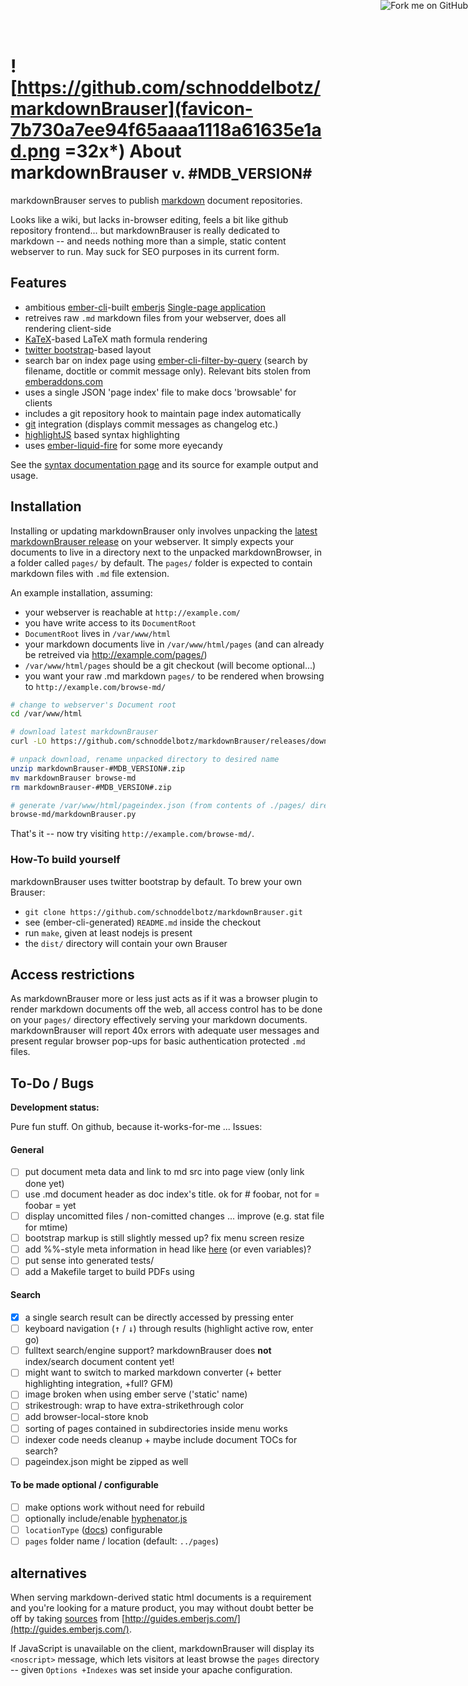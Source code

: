 <a href="https://github.com/schnoddelbotz/markdownBrauser"><img style="position: absolute; top: 0; right: 0; border: 0;" src="https://camo.githubusercontent.com/e7bbb0521b397edbd5fe43e7f760759336b5e05f/68747470733a2f2f73332e616d617a6f6e6177732e636f6d2f6769746875622f726962626f6e732f666f726b6d655f72696768745f677265656e5f3030373230302e706e67" alt="Fork me on GitHub" data-canonical-src="https://s3.amazonaws.com/github/ribbons/forkme_right_green_007200.png"></a>

# ![https://github.com/schnoddelbotz/markdownBrauser](favicon-7b730a7ee94f65aaaa1118a61635e1ad.png =32x*) About markdownBrauser <small>v. #MDB_VERSION#</small>

markdownBrauser serves to publish
[markdown](https://en.wikipedia.org/wiki/Markdown) document
repositories.

Looks like a wiki, but lacks in-browser editing, feels a bit like
github repository frontend... but markdownBrauser is really dedicated
to markdown -- and needs nothing more than a simple, static content
webserver to run. May suck for SEO purposes in its current form.

## Features

 - ambitious [ember-cli](http://ember-cli)-built [emberjs](http://emberjs.com)
   [Single-page application](https://en.wikipedia.org/wiki/Single-page_application)
 - retreives raw `.md` markdown files from your webserver, does all rendering client-side
 - [KaTeX](https://github.com/Khan/KaTeX)-based LaTeX math formula rendering
 - [twitter bootstrap](http://getbootstrap.com/)-based layout
 - search bar on index page using [ember-cli-filter-by-query](https://www.npmjs.com/package/ember-cli-filter-by-query) (search by filename, doctitle or commit message only). Relevant bits stolen from [emberaddons.com](https://github.com/gcollazo/ember-cli-addon-search)
 - uses a single JSON 'page index' file to make docs 'browsable' for clients
 - includes a git repository hook to maintain page index automatically
 - [git](http://git-scm.org) integration (displays commit messages as changelog etc.)
 - [highlightJS](http://highlightjs.org) based syntax highlighting
 - uses [ember-liquid-fire](http://ef4.github.io/liquid-fire/) for some more eyecandy

See the [syntax documentation page](#/page/_syntax) and its source for example output and usage.

## Installation

Installing or updating markdownBrauser only involves unpacking the
[latest markdownBrauser release](https://github.com/schnoddelbotz/markdownBrauser/releases)
on your webserver. It simply expects your documents to live
in a directory next to the unpacked markdownBrowser, in a folder
called `pages/` by default. The `pages/` folder is expected to
contain markdown files with `.md` file extension.

An example installation, assuming:

 - your webserver is reachable at `http://example.com/`
 - you have write access to its `DocumentRoot`
 - `DocumentRoot` lives in `/var/www/html`
 - your markdown documents live in `/var/www/html/pages`
   (and can already be retreived via http://example.com/pages/)
 - `/var/www/html/pages` should be a git checkout (will become optional...)
 - you want your raw .md markdown `pages/` to be rendered
   when browsing to `http://example.com/browse-md/`

```bash
# change to webserver's Document root
cd /var/www/html

# download latest markdownBrauser
curl -LO https://github.com/schnoddelbotz/markdownBrauser/releases/download/v#MDB_VERSION#/markdownBrauser-#MDB_VERSION#.zip

# unpack download, rename unpacked directory to desired name
unzip markdownBrauser-#MDB_VERSION#.zip
mv markdownBrauser browse-md
rm markdownBrauser-#MDB_VERSION#.zip

# generate /var/www/html/pageindex.json (from contents of ./pages/ directory)
browse-md/markdownBrauser.py
```

That's it -- now try visiting `http://example.com/browse-md/`.

### How-To build yourself

markdownBrauser uses twitter bootstrap by default. To brew your own Brauser:

 * ``git clone https://github.com/schnoddelbotz/markdownBrauser.git``
 * see (ember-cli-generated) `README.md` inside the checkout
 * run `make`, given at least nodejs is present
 * the `dist/` directory will contain your own Brauser

## Access restrictions

As markdownBrauser more or less just acts as if it was a browser
plugin to render markdown documents off the web, all access control
has to be done on your `pages/` directory effectively serving
your markdown documents. markdownBrauser will report 40x errors
with adequate user messages and present regular browser pop-ups for basic
authentication protected `.md` files.

## To-Do / Bugs

**Development status:**

Pure fun stuff. On github, because it-works-for-me ... Issues:

#### General

 - [ ] put document meta data and link to md src into page view (only link done yet)
 - [ ] use .md document header as doc index's title. ok for # foobar, not for = foobar = yet
 - [ ] display uncomitted files / non-comitted changes ... improve (e.g. stat file for mtime)
 - [ ] bootstrap markup is still slightly messed up? fix menu screen resize
 - [ ] add %%-style meta information in head like [here](http://jbl.web.cern.ch/jbl/doc/manpages/) (or even variables)?
 - [ ] put sense into generated tests/
 - [ ] add a Makefile target to build PDFs using

#### Search

 - [x] a single search result can be directly accessed by pressing enter
 - [ ] keyboard navigation (<kbd>↑</kbd> / <kbd>↓</kbd>) through results (highlight active row, enter go)
 - [ ] fulltext search/engine support? markdownBrauser does **not** index/search document content yet!
 - [ ] might want to switch to marked markdown converter (+ better highlighting integration, +full? GFM)
 - [ ] image broken when using ember serve ('static' name)
 - [ ] strikestrough: wrap to have extra-strikethrough color
 - [ ] add browser-local-store knob
 - [ ] sorting of pages contained in subdirectories inside menu works
 - [ ] indexer code needs cleanup + maybe include document TOCs for search?
 - [ ] pageindex.json might be zipped as well

#### To be made optional / configurable

 - [ ] make options work without need for rebuild
 - [ ] optionally include/enable [hyphenator.js](http://mnater.github.io/Hyphenator/)
 - [ ] `locationType` ([docs](http://guides.emberjs.com/v1.10.0/routing/specifying-the-location-api/)) configurable
 - [ ] `pages` folder name / location (default: `../pages`)

## alternatives

When serving markdown-derived static html documents is a requirement
and you're looking for a mature product, you may without doubt
better be off by taking [sources](https://github.com/emberjs/guides) from
[http://guides.emberjs.com/](http://guides.emberjs.com/).

If JavaScript is unavailable on the client, markdownBrauser will
display its `<noscript>` message, which lets visitors at least browse the
`pages` directory -- given `Options +Indexes` was set inside your
apache configuration.

